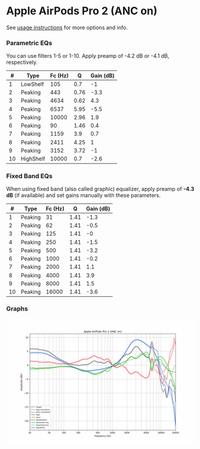 # Apple AirPods Pro 2 (ANC on)
See [usage instructions](https://github.com/jaakkopasanen/AutoEq#usage) for more options and info.

### Parametric EQs
You can use filters 1-5 or 1-10. Apply preamp of -4.2 dB or -4.1 dB, respectively.

|   # | Type      |   Fc (Hz) |    Q |   Gain (dB) |
|-----|-----------|-----------|------|-------------|
|   1 | LowShelf  |       105 | 0.7  |        -1   |
|   2 | Peaking   |       443 | 0.76 |        -3.3 |
|   3 | Peaking   |      4634 | 0.62 |         4.3 |
|   4 | Peaking   |      6537 | 5.95 |        -5.5 |
|   5 | Peaking   |     10000 | 2.96 |         1.9 |
|   6 | Peaking   |        90 | 1.46 |         0.4 |
|   7 | Peaking   |      1159 | 3.9  |         0.7 |
|   8 | Peaking   |      2411 | 4.25 |         1   |
|   9 | Peaking   |      3152 | 3.72 |        -1   |
|  10 | HighShelf |     10000 | 0.7  |        -2.6 |

### Fixed Band EQs
When using fixed band (also called graphic) equalizer, apply preamp of **-4.3 dB** (if available) and set gains manually with these parameters.

|   # | Type    |   Fc (Hz) |    Q |   Gain (dB) |
|-----|---------|-----------|------|-------------|
|   1 | Peaking |        31 | 1.41 |        -1.3 |
|   2 | Peaking |        62 | 1.41 |        -0.5 |
|   3 | Peaking |       125 | 1.41 |        -0   |
|   4 | Peaking |       250 | 1.41 |        -1.5 |
|   5 | Peaking |       500 | 1.41 |        -3.2 |
|   6 | Peaking |      1000 | 1.41 |        -0.2 |
|   7 | Peaking |      2000 | 1.41 |         1.1 |
|   8 | Peaking |      4000 | 1.41 |         3.9 |
|   9 | Peaking |      8000 | 1.41 |         1.5 |
|  10 | Peaking |     16000 | 1.41 |        -3.6 |

### Graphs
![](./Apple%20AirPods%20Pro%202%20(ANC%20on).png)

